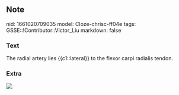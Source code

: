 ## Note
nid: 1661020709035
model: Cloze-chrisc-ff04e
tags: GSSE::!Contributor::Victor_Liu
markdown: false

### Text
The radial artery lies {{c1::lateral}} to the flexor carpi radialis tendon.

### Extra
<img src="paste-9081d5441a985233f1c028a846f38c1f590c4c8b.jpg">

